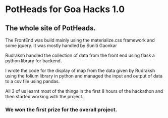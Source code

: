 # PotHeads for Goa Hacks 1.0

## The whole site of PotHeads. 

The FrontEnd was build mainly using the materialize.css framework and some jquery.
It was mostly handled by Suniti Gaonkar

Rudraksh handled the collection of data from the front end using flask a python library for backend.

I wrote the code for the display of map from the data given by Rudraksh using the folium library in python and managed the input and output of data to a csv file using pandas.

All 3 of us learnt most of the things in the first 8 hours of  the hackathon and then started working with the project.

### We won the first prize for the overall project.
